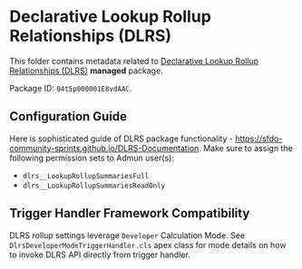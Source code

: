 # Declarative Lookup Rollup Relationships (DLRS)

This folder contains metadata related to [Declarative Lookup Rollup Relationships (DLRS)](https://github.com/SFDO-Community/declarative-lookup-rollup-summaries) **managed** package.

Package ID: `04t5p000001E8vdAAC`.

## Configuration Guide

Here is sophisticated guide of DLRS package functionality - https://sfdo-community-sprints.github.io/DLRS-Documentation.
Make sure to assign the following permission sets to Admun user(s):

-   `dlrs__LookupRollupSummariesFull`
-   `dlrs__LookupRollupSummariesReadOnly`

## Trigger Handler Framework Compatibility

DLRS rollup settings leverage `Developer` Calculation Mode.
See `DlrsDeveloperModeTriggerHandler.cls` apex class for mode details on how to invoke DLRS API directly from trigger handler.
